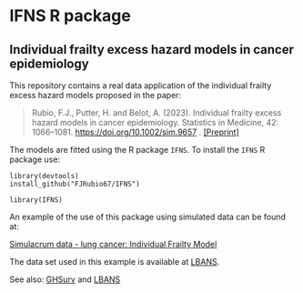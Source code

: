# IFNS R package

## Individual frailty excess hazard models in cancer epidemiology

This repository contains a real data application of the individual frailty excess hazard models proposed in the paper:

> Rubio, F.J., Putter, H. and Belot, A. (2023). Individual frailty excess hazard models in cancer epidemiology. Statistics in Medicine, 42: 1066–1081. https://doi.org/10.1002/sim.9657 . [ [Preprint] ](https://drive.google.com/file/d/16Jc6T4EOgIAoSJa0IJM-kN8hVAV9cZDG/view)

The models are fitted using the R package `IFNS`. To install the `IFNS` R package use:

```
library(devtools)
install_github("FJRubio67/IFNS")

library(IFNS)
```

An example of the use of this package using simulated data can be found at:

[Simulacrum data - lung cancer: Individual Frailty Model](https://rpubs.com/FJRubio/IFNSSimulacrum)

The data set used in this example is available at [LBANS](https://github.com/FJRubio67/LBANS).

See also: [GHSurv](https://github.com/FJRubio67/GHSurv) and [LBANS](https://github.com/FJRubio67/LBANS)
